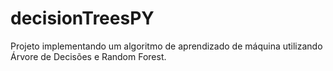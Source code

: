 # decisionTreesPY
Projeto implementando um algoritmo de aprendizado de máquina utilizando Árvore de Decisões e Random Forest.
